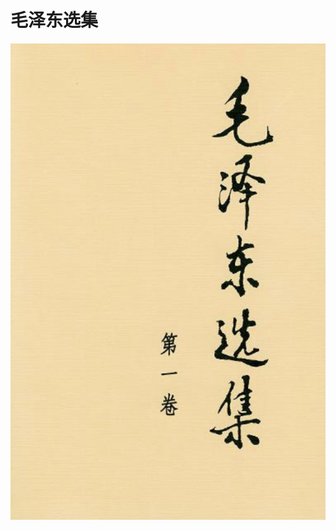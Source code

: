 # 毛泽东选集

![毛泽东选集](https://github.com/Kua-Fu/blog-book-images/blob/main/reading/biography/mao/mao.png?raw=true)
